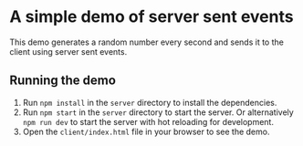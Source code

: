 # A simple demo of server sent events

This demo generates a random number every second and sends it to the client using server sent events.

## Running the demo

1. Run `npm install` in the `server` directory to install the dependencies.
2. Run `npm start` in the `server` directory to start the server. Or alternatively `npm run dev` to start the server with hot reloading for development.
3. Open the `client/index.html` file in your browser to see the demo.
